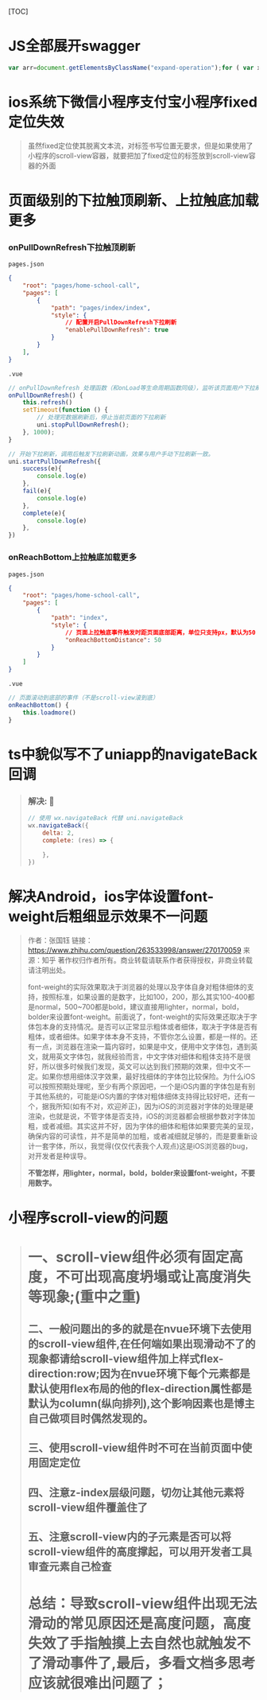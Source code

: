 

[TOC]



# JS全部展开swagger

```js
var arr=document.getElementsByClassName("expand-operation");for ( var x = 0; x <= arr.length; x++) {arr[x].click()};
```







# ios系统下微信小程序支付宝小程序fixed定位失效 





> 虽然fixed定位使其脱离文本流，对标签书写位置无要求，但是如果使用了小程序的scroll-view容器，就要把加了fixed定位的标签放到scroll-view容器的外面
>







# 页面级别的下拉触顶刷新、上拉触底加载更多

### onPullDownRefresh下拉触顶刷新



`pages.json`

```json
{
    "root": "pages/home-school-call",
    "pages": [
        {
            "path": "pages/index/index",
            "style": {
                // 配置开启PullDownRefresh下拉刷新
                "enablePullDownRefresh": true
            }
        }
    ],
}
```



`.vue`

```js
// onPullDownRefresh 处理函数（和onLoad等生命周期函数同级），监听该页面用户下拉刷新事件
onPullDownRefresh() {
    this.refresh()
    setTimeout(function () {
        // 处理完数据刷新后，停止当前页面的下拉刷新
        uni.stopPullDownRefresh();
    }, 1000);
}
```



```js
// 开始下拉刷新，调用后触发下拉刷新动画，效果与用户手动下拉刷新一致。
uni.startPullDownRefresh({
    success(e){
        console.log(e)
    },
    fail(e){
        console.log(e)
    },
    complete(e){
        console.log(e)
    },
})
```



### onReachBottom上拉触底加载更多

`pages.json`

```json
{
    "root": "pages/home-school-call",
    "pages": [
        {
            "path": "index",
            "style": {
                // 页面上拉触底事件触发时距页面底部距离，单位只支持px，默认为50
                "onReachBottomDistance": 50
            }
        }
    ]
}
```



`.vue`

```js
// 页面滚动到底部的事件（不是scroll-view滚到底）
onReachBottom() {
    this.loadmore()
}
```





# ts中貌似写不了uniapp的navigateBack回调

> ### 解决: :arrow_down_small:
>
> ```js
> // 使用 wx.navigateBack 代替 uni.navigateBack 
> wx.navigateBack({
>     delta: 2,
>     complete: (res) => {
>         
>     },
> })
> ```
>
> 





# 解决Android，ios字体设置font-weight后粗细显示效果不一问题

> 作者：张国钰
> 链接：https://www.zhihu.com/question/263533998/answer/270170059
> 来源：知乎
> 著作权归作者所有。商业转载请联系作者获得授权，非商业转载请注明出处。
>
> font-weight的实际效果取决于浏览器的处理以及字体自身对粗体细体的支持，按照标准，如果设置的是数字，比如100，200，那么其实100-400都是normal，500~700都是bold，建议直接用lighter，normal，bold，bolder来设置font-weight。前面说了，font-weight的实际效果还取决于字体包本身的支持情况。是否可以正常显示粗体或者细体，取决于字体是否有粗体，或者细体。如果字体本身不支持，不管你怎么设置，都是一样的。还有一点，浏览器在渲染一篇内容时，如果是中文，便用中文字体包，遇到英文，就用英文字体包，就我经验而言，中文字体对细体和粗体支持不是很好，所以很多时候我们发现，英文可以达到我们预期的效果，但中文不一定。如果你想用细体汉字效果，最好找细体的字体包比较保险。为什么iOS可以按照预期处理呢，至少有两个原因吧，一个是iOS内置的字体包是有别于其他系统的，可能是iOS内置的字体对粗体细体支持得比较好吧，还有一个，据我所知(如有不对，欢迎斧正)，因为iOS的浏览器对字体的处理是硬渲染，也就是说，不管字体是否支持，iOS的浏览器都会根据参数对字体加粗，或者减细。其实这并不好，因为字体的细体和粗体如果要完美的呈现，确保内容的可读性，并不是简单的加粗，或者减细就足够的，而是要重新设计一套字体，所以，我觉得(仅仅代表我个人观点)这是iOS浏览器的bug，对开发者是种误导。
>
> **不管怎样，用lighter，normal，bold，bolder来设置font-weight，不要用数字。**





# 小程序scroll-view的问题

> # 一、scroll-view组件必须有固定高度，不可出现高度坍塌或让高度消失等现象;(重中之重)
>
> ## 二、一般问题出的多的就是在nvue环境下去使用的scroll-view组件,在任何端如果出现滑动不了的现象都请给scroll-view组件加上样式flex-direction:row;因为在nvue环境下每个元素都是默认使用flex布局的他的flex-direction属性都是默认为column(纵向排列),这个影响因素也是博主自己做项目时偶然发现的。
>
> ## 三、使用scroll-view组件时不可在当前页面中使用固定定位
>
> ## 四、注意z-index层级问题，切勿让其他元素将scroll-view组件覆盖住了
>
> ## 五、注意scroll-view内的子元素是否可以将scroll-view组件的高度撑起，可以用开发者工具审查元素自己检查
>
> # 总结：导致scroll-view组件出现无法滑动的常见原因还是高度问题，高度失效了手指触摸上去自然也就触发不了滑动事件了,最后，多看文档多思考应该就很难出问题了；


















